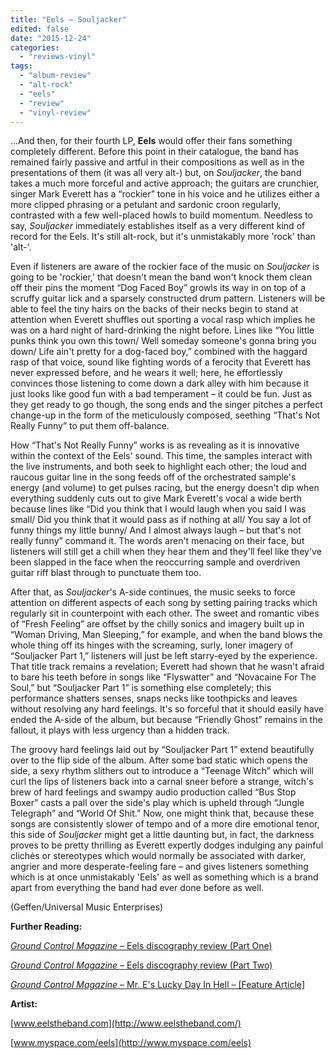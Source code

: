 ```yaml
---
title: "Eels – Souljacker"
edited: false
date: "2015-12-24"
categories:
  - "reviews-vinyl"
tags:
  - "album-review"
  - "alt-rock"
  - "eels"
  - "review"
  - "vinyl-review"
---
```


...And then, for their fourth LP, **Eels** would offer their fans something completely different. Before this point in their catalogue, the band has remained fairly passive and artful in their compositions as well as in the presentations of them (it was all very alt-) but, on _Souljacker_, the band takes a much more forceful and active approach; the guitars are crunchier, singer Mark Everett has a “rockier” tone in his voice and he utilizes either a more clipped phrasing or a petulant and sardonic croon regularly, contrasted with a few well-placed howls to build momentum. Needless to say, _Souljacker_ immediately establishes itself as a very different kind of record for the Eels. It's still alt-rock, but it's unmistakably more 'rock' than 'alt-'.

Even if listeners are aware of the rockier face of the music on _Souljacker_ is going to be 'rockier,' that doesn't mean the band won't knock them clean off their pins the moment “Dog Faced Boy” growls its way in on top of a scruffy guitar lick and a sparsely constructed drum pattern. Listeners will be able to feel the tiny hairs on the backs of their necks begin to stand at attention when Everett shuffles out sporting a vocal rasp which implies he was on a hard night of hard-drinking the night before. Lines like “You little punks think you own this town/ Well someday someone's gonna bring you down/ Life ain't pretty for a dog-faced boy,” combined with the haggard rasp of that voice, sound like fighting words of a ferocity that Everett has never expressed before, and he wears it well; here, he effortlessly convinces those listening to come down a dark alley with him because it just looks like good fun with a bad temperament – it could be fun. Just as they get ready to go though, the song ends and the singer pitches a perfect change-up in the form of the meticulously composed, seething “That's Not Really Funny” to put them off-balance.

How “That's Not Really Funny” works is as revealing as it is innovative within the context of the Eels' sound. This time, the samples interact with the live instruments, and both seek to highlight each other; the loud and raucous guitar line in the song feeds off of the orchestrated sample's energy (and volume) to get pulses racing, but the energy doesn't dip when everything suddenly cuts out to give Mark Everett's vocal a wide berth because lines like “Did you think that I would laugh when you said I was small/ Did you think that it would pass as if nothing at all/ You say a lot of funny things my little bunny/ And I almost always laugh – but that's not really funny” command it. The words aren't menacing on their face, but listeners will still get a chill when they hear them and they'll feel like they've been slapped in the face when the reoccurring sample and overdriven guitar riff blast through to punctuate them too.

After that, as _Souljacker_'s A-side continues, the music seeks to force attention on different aspects of each song by setting pairing tracks which regularly sit in counterpoint with each other. The sweet and romantic vibes of “Fresh Feeling” are offset by the chilly sonics and imagery built up in “Woman Driving, Man Sleeping,” for example, and when the band blows the whole thing off its hinges with the screaming, surly, loner imagery of “Souljacker Part 1,” listeners will just be left starry-eyed by the experience. That title track remains a revelation; Everett had shown that he wasn't afraid to bare his teeth before in songs like “Flyswatter” and “Novacaine For The Soul,” but “Souljacker Part 1” is something else completely; this performance shatters senses, snaps necks like toothpicks and leaves without resolving any hard feelings. It's so forceful that it should easily have ended the A-side of the album, but because “Friendly Ghost” remains in the fallout, it plays with less urgency than a hidden track.

The groovy hard feelings laid out by “Souljacker Part 1” extend beautifully over to the flip side of the album. After some bad static which opens the side, a sexy rhythm slithers out to introduce a “Teenage Witch” which will curl the lips of listeners back into a carnal sneer before a strange, witch's brew of hard feelings and swampy audio production called “Bus Stop Boxer” casts a pall over the side's play which is upheld through “Jungle Telegraph” and “World Of Shit.” Now, one might think that, because these songs are consistently slower of tempo and of a more dire emotional tenor, this side of _Souljacker_ might get a little daunting but, in fact, the darkness proves to be pretty thrilling as Everett expertly dodges indulging any painful clichés or stereotypes which would normally be associated with darker, angrier and more desperate-feeling fare – and gives listeners something which is at once unmistakably 'Eels' as well as something which is a brand apart from everything the band had ever done before as well.

(Geffen/Universal Music Enterprises)

**Further Reading:**

[_Ground Control Magazine_ – Eels discography review (Part One)](http://groundcontrolmag.com/detail/1/3128/)

[_Ground Control Magazine –_ Eels discography review (Part Two)](http://groundcontrolmag.com/detail/1/3129/)

[_Ground Control Magazine_ – Mr. E's Lucky Day In Hell – \[Feature Article\]](http://groundcontrolmag.com/detail/1/879/)

**Artist:**

[www.eelstheband.com](http://www.eelstheband.com/)

[www.myspace.com/eels](http://www.myspace.com/eels)
